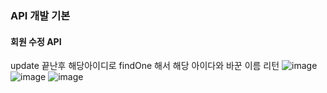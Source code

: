 ### API 개발 기본
#### 회원 수정 API

update 끝난후 해당아이디로 findOne 해서 해당 아이다와 바꾼 이름 리턴
![image](https://user-images.githubusercontent.com/40969203/106601455-ff749280-659e-11eb-9dac-7cd3e84729da.png)
![image](https://user-images.githubusercontent.com/40969203/106601464-03081980-659f-11eb-9741-fe85fcc02ddc.png)
![image](https://user-images.githubusercontent.com/40969203/106601477-069ba080-659f-11eb-9f41-d5d3b3f83c3e.png)
